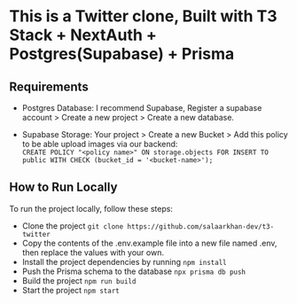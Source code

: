 # This is a Twitter clone, Built with T3 Stack + NextAuth + Postgres(Supabase) + Prisma

## **Requirements**

* Postgres Database: I recommend Supabase, Register a supabase account > Create a new project > Create a new database.

* Supabase Storage: Your project > Create a new Bucket > Add this policy to be able upload images via our backend:  
`CREATE POLICY "<policy name>" ON storage.objects FOR INSERT TO public WITH CHECK (bucket_id = '<bucket-name>');`

## **How to Run Locally**

To run the project locally, follow these steps:

* Clone the project `git clone https://github.com/salaarkhan-dev/t3-twitter`
* Copy the contents of the .env.example file into a new file named .env, then replace the values with your own.
* Install the project dependencies by running `npm install`
* Push the Prisma schema to the database `npx prisma db push`
* Build the project `npm run build`
* Start the project `npm start`
